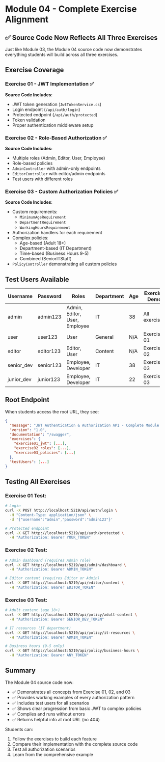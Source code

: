 # Module 04 - Complete Exercise Alignment

## ✅ Source Code Now Reflects All Three Exercises

Just like Module 03, the Module 04 source code now demonstrates everything students will build across all three exercises.

## Exercise Coverage

### Exercise 01 - JWT Implementation ✅
**Source Code Includes:**
- JWT token generation (`JwtTokenService.cs`)
- Login endpoint (`/api/auth/login`)
- Protected endpoint (`/api/auth/protected`)
- Token validation
- Proper authentication middleware setup

### Exercise 02 - Role-Based Authorization ✅
**Source Code Includes:**
- Multiple roles (Admin, Editor, User, Employee)
- Role-based policies
- `AdminController` with admin-only endpoints
- `EditorController` with editor/admin endpoints
- Test users with different roles

### Exercise 03 - Custom Authorization Policies ✅
**Source Code Includes:**
- Custom requirements:
  - `MinimumAgeRequirement`
  - `DepartmentRequirement`
  - `WorkingHoursRequirement`
- Authorization handlers for each requirement
- Complex policies:
  - Age-based (Adult 18+)
  - Department-based (IT Department)
  - Time-based (Business Hours 9-5)
  - Combined (SeniorITStaff)
- `PolicyController` demonstrating all custom policies

## Test Users Available

| Username | Password | Roles | Department | Age | Exercise Demo |
|----------|----------|-------|------------|-----|----------------|
| admin | admin123 | Admin, Editor, User, Employee | IT | 38 | All exercises |
| user | user123 | User | General | N/A | Exercise 01 |
| editor | editor123 | Editor, User | Content | N/A | Exercise 02 |
| senior_dev | senior123 | Employee, Developer | IT | 38 | Exercise 03 |
| junior_dev | junior123 | Employee, Developer | IT | 22 | Exercise 03 |

## Root Endpoint

When students access the root URL, they see:
```json
{
  "message": "JWT Authentication & Authorization API - Complete Module 04",
  "version": "1.0",
  "documentation": "/swagger",
  "exercises": {
    "exercise01_jwt": [...],
    "exercise02_roles": [...],
    "exercise03_policies": [...]
  },
  "testUsers": [...]
}
```

## Testing All Exercises

### Exercise 01 Test:
```bash
# Login
curl -X POST http://localhost:5219/api/auth/login \
  -H "Content-Type: application/json" \
  -d '{"username":"admin","password":"admin123"}'

# Protected endpoint
curl -X GET http://localhost:5219/api/auth/protected \
  -H "Authorization: Bearer YOUR_TOKEN"
```

### Exercise 02 Test:
```bash
# Admin dashboard (requires Admin role)
curl -X GET http://localhost:5219/api/admin/dashboard \
  -H "Authorization: Bearer ADMIN_TOKEN"

# Editor content (requires Editor or Admin)
curl -X GET http://localhost:5219/api/editor/content \
  -H "Authorization: Bearer EDITOR_TOKEN"
```

### Exercise 03 Test:
```bash
# Adult content (age 18+)
curl -X GET http://localhost:5219/api/policy/adult-content \
  -H "Authorization: Bearer SENIOR_DEV_TOKEN"

# IT resources (IT department)
curl -X GET http://localhost:5219/api/policy/it-resources \
  -H "Authorization: Bearer ADMIN_TOKEN"

# Business hours (9-5 only)
curl -X GET http://localhost:5219/api/policy/business-hours \
  -H "Authorization: Bearer ANY_TOKEN"
```

## Summary

The Module 04 source code now:
- ✅ Demonstrates all concepts from Exercise 01, 02, and 03
- ✅ Provides working examples of every authorization pattern
- ✅ Includes test users for all scenarios
- ✅ Shows clear progression from basic JWT to complex policies
- ✅ Compiles and runs without errors
- ✅ Returns helpful info at root URL (no 404)

Students can:
1. Follow the exercises to build each feature
2. Compare their implementation with the complete source code
3. Test all authorization scenarios
4. Learn from the comprehensive example